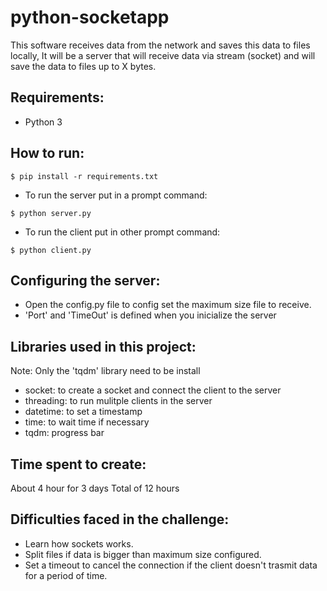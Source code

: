 # python-socketapp
This software receives data from the network and saves this data to files locally, It will be a server that will receive data via stream (socket) and will save the data to files up to X bytes.

## Requirements:
* Python 3

## How to run:
```
$ pip install -r requirements.txt
```
* To run the server put in a prompt command:
```
$ python server.py
```
* To run the client put in other prompt command:
```
$ python client.py
```
## Configuring the server:
* Open the config.py file to config set the maximum size file to receive.
* 'Port' and 'TimeOut' is defined when you inicialize the server

## Libraries used in this project:
Note: Only the 'tqdm' library need to be install
* socket: to create a socket and connect the client to the server
* threading: to run mulitple clients in the server
* datetime: to set a timestamp
* time: to wait time if necessary
* tqdm: progress bar

## Time spent to create:
About 4 hour for 3 days
Total of 12 hours

## Difficulties faced in the challenge:
* Learn how sockets works.
* Split files if data is bigger than maximum size configured.
* Set a timeout to cancel the connection if the client doesn't trasmit data for a period of time.
